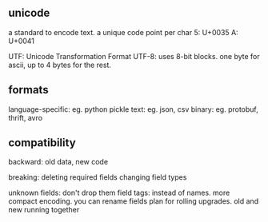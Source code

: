 ---
---
## unicode
a standard to encode text.
a unique code point per char
5: U+0035
A: U+0041

UTF: Unicode Transformation Format
UTF-8: uses 8-bit blocks. one byte for ascii, up to 4 bytes for the rest.

## formats
language-specific: eg. python pickle
text: eg. json, csv
binary: eg. protobuf, thrift, avro

## compatibility
backward: old data, new code

breaking:
deleting required fields
changing field types

unknown fields: don't drop them
field tags: instead of names. more compact encoding. you can rename fields
plan for rolling upgrades. old and new running together
